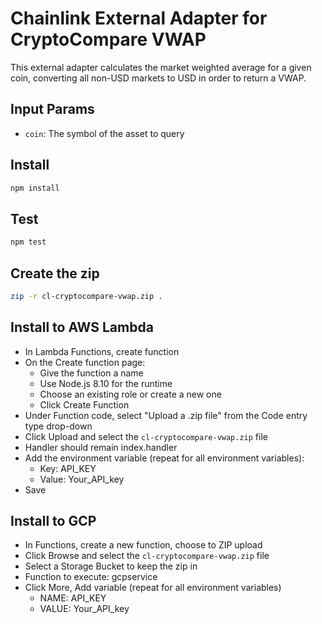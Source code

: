 # Chainlink External Adapter for CryptoCompare VWAP

This external adapter calculates the market weighted average for a given coin, converting all non-USD markets to USD in order to return a VWAP.

## Input Params

- `coin`: The symbol of the asset to query

## Install

```bash
npm install
```

## Test

```bash
npm test
```

## Create the zip

```bash
zip -r cl-cryptocompare-vwap.zip .
```

## Install to AWS Lambda

- In Lambda Functions, create function
- On the Create function page:
  - Give the function a name
  - Use Node.js 8.10 for the runtime
  - Choose an existing role or create a new one
  - Click Create Function
- Under Function code, select "Upload a .zip file" from the Code entry type drop-down
- Click Upload and select the `cl-cryptocompare-vwap.zip` file
- Handler should remain index.handler
- Add the environment variable (repeat for all environment variables):
  - Key: API_KEY
  - Value: Your_API_key
- Save


## Install to GCP

- In Functions, create a new function, choose to ZIP upload
- Click Browse and select the `cl-cryptocompare-vwap.zip` file
- Select a Storage Bucket to keep the zip in
- Function to execute: gcpservice
- Click More, Add variable (repeat for all environment variables)
  - NAME: API_KEY
  - VALUE: Your_API_key
